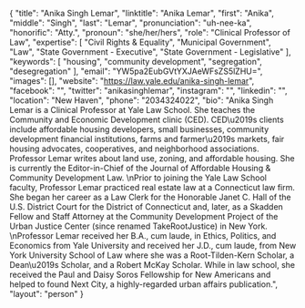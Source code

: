 {
  "title": "Anika Singh Lemar",
  "linktitle": "Anika Lemar",
  "first": "Anika",
  "middle": "Singh",
  "last": "Lemar",
  "pronunciation": "uh-nee-ka",
  "honorific": "Atty.",
  "pronoun": "she/her/hers",
  "role": "Clinical Professor of Law",
  "expertise": [
    "Civil Rights & Equality",
    "Municipal Government",
    "Law",
    "State Government - Executive",
    "State Government - Legislative"
  ],
  "keywords": [
    "housing",
    "community development",
    "segregation",
    "desegregation"
  ],
  "email": "YW5pa2EubGVtYXJAeWFsZS5lZHU=",
  "images": [],
  "website": "https://law.yale.edu/anika-singh-lemar",
  "facebook": "",
  "twitter": "anikasinghlemar",
  "instagram": "",
  "linkedin": "",
  "location": "New Haven",
  "phone": "2034324022",
  "bio": "Anika Singh Lemar is a Clinical Professor at Yale Law School. She teaches the Community and Economic Development clinic (CED). CED\u2019s clients include affordable housing developers, small businesses, community development financial institutions, farms and farmer\u2019s markets, fair housing advocates, cooperatives, and neighborhood associations. Professor Lemar writes about land use, zoning, and affordable housing. She is currently the Editor-in-Chief of the Journal of Affordable Housing & Community Development Law. \nPrior to joining the Yale Law School faculty, Professor Lemar practiced real estate law at a Connecticut law firm. She began her career as a Law Clerk for the Honorable Janet C. Hall of the U.S. District Court for the District of Connecticut and, later, as a Skadden Fellow and Staff Attorney at the Community Development Project of the Urban Justice Center (since renamed TakeRootJustice) in New York. \nProfessor Lemar received her B.A., cum laude, in Ethics, Politics, and Economics from Yale University and received her J.D., cum laude, from New York University School of Law where she was a Root-Tilden-Kern Scholar, a Dean\u2019s Scholar, and a Robert McKay Scholar. While in law school, she received the Paul and Daisy Soros Fellowship for New Americans and helped to found Next City, a highly-regarded urban affairs publication.",
  "layout": "person"
}

